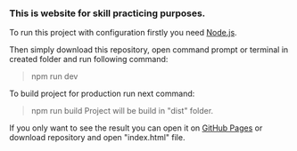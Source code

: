 <h3>This is website for skill practicing purposes.</h3>

To run this project with configuration firstly you need [Node.js](https://nodejs.org/).

Then simply download this repository, open command prompt or terminal in created folder and run following command:
> npm run dev

To build project for production run next command:
> npm run build
Project will be build in "dist" folder.

If you only want to see the result you can open it on [GitHub Pages](https://spekalsg3.github.io/HTMLPractice/dist/) or download repository and open "index.html" file.
